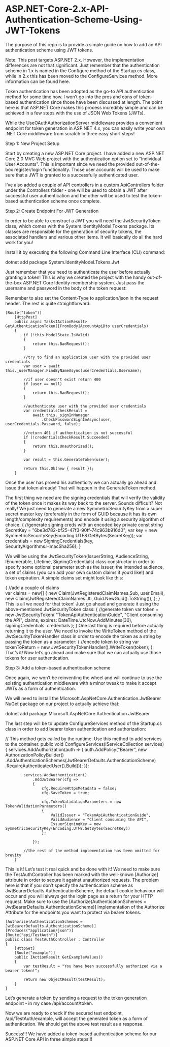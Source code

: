 # ASP.NET-Core-2.x-API-Authentication-Scheme-Using-JWT-Tokens

The purpose of this repo is to provide a simple guide on how to add an API authentication scheme using JWT tokens.

Note: This post targets ASP.NET 2.x. However, the implementation differences are not that significant. Just remember that the authentication scheme in 1.x is named in the Configure method of the Startup.cs class, while in 2.x this has been moved to the ConfigureServices method. More information can be found here.

Token authentication has been adopted as the go-to API authentication method for some time now. I won’t go into the pros and cons of token-based authentication since those have been discussed at length. The point here is that ASP.NET Core makes this process incredibly simple and can be achieved in a few steps with the use of JSON Web Tokens (JWTs).

While the UseOAuthAuthorizationServer middleware provides a convenient endpoint for token generation in ASP.NET 4.x, you can easily write your own .NET Core middleware from scratch in three easy short steps!

Step 1: New Project Setup

Start by creating a new ASP.NET Core project. I have added a new ASP.NET Core 2.0 MVC Web project with the authentication option set to “Individual User Accounts”. This is important since we need the provided out-of-the-box register/login functionality. Those user accounts will be used to make sure that a JWT is granted to a successfully authenticated user.

I’ve also added a couple of API controllers in a custom ApiControllers folder under the Controllers folder - one will be used to obtain a JWT after successful user authentication and the other will be used to test the token-based authentication scheme once complete.

Step 2: Create Endpoint For JWT Generation

In order to be able to construct a JWT you will need the JwtSecurityToken class, which comes with the System.IdentityModel.Tokens package. Its classes are responsible for the generation of security tokens, the associated handlers and various other items. It will basically do all the hard work for you!

Install it by executing the following Command Line Interface (CLI) command:

dotnet add package System.IdentityModel.Tokens.Jwt

Just remember that you need to authenticate the user before actually granting a token! This is why we created the project with the handy out-of-the-box ASP.NET Core Identity membership system. Just pass the username and password in the body of the token request:

Remember to also set the Content-Type to application/json in the request header. The rest is quite straightforward:

	[Route("token")]
        [HttpPost]
        public async Task<IActionResult> GetAuthenticationToken([FromBody]AccountApiDto userCredentials)
        {
            if (!this.ModelState.IsValid)
            {
                return this.BadRequest();
            }

            //try to find an application user with the provided user credentials 
            var user = await this._userManager.FindByNameAsync(userCredentials.Username);

            //if user doesn't exist return 400
            if (user == null)
            {
                return this.BadRequest();
            }

            //authenticate user with the provided user credentials 
            var credentialsCheckResult =
                await this._signInManager
                    .CheckPasswordSignInAsync(user, userCredentials.Password, false);

            //return 401 if authentication is not successful
            if (!credentialsCheckResult.Succeeded)
            {
                return this.Unauthorized();
            }

            var result = this.GenerateToken(user);

            return this.Ok(new { result });
        }

Once the user has proved his authenticity we can actually go ahead and issue that token already! That will happen in the GenerateToken method.

The first thing we need are the signing credentials that will verify the validity of the token once it makes its way back to the server. Sounds difficult? Not really! We just need to generate a new SymmetricSecurityKey from a super secret master key (preferably in the form of GUID because it has its own length/complexity requirements) and encode it using a security algorithm of choice:
{
//generate signing creds with an encoded key
private const string SecretKey = "6be3d782-bf25-47f3-90ff-74c963b916d0";
var key = new SymmetricSecurityKey(Encoding.UTF8.GetBytes(SecretKey));
var credentials = new SigningCredentials(key, SecurityAlgorithms.HmacSha256);
}

We will be using the JwtSecurityToken(IssuerString, AudienceString, IEnumerable<Claim>, Lifetime, SigningCredentials) class constructor in order to specify some optional parameter such as the issuer, the intended audience, a set of claims (you can add your own custom claims if you’d like!) and token expiration. A simple claims set might look like this:

{
//add a couple of claims	
var claims = new[]
            {
                new Claim(JwtRegisteredClaimNames.Sub, user.Email),
                new Claim(JwtRegisteredClaimNames.Jti, Guid.NewGuid().ToString()),
            };
}
This is all we need for that token! Just go ahead and generate it using the above-mentioned JwtSecurityToken class:
{
//generate token
var token = new JwtSecurityToken(
                "TokenApiAuthenticationGuide",
                "Client consuming the API",
                claims,
                expires: DateTime.UtcNow.AddMinutes(30),
                signingCredentials: credentials
            );
}
One last thing is required before actually returning it to the user. We need to invoke the WriteToken method of the JwtSecurityTokenHandler class in order to encode the token as a string by passing the token as a parameter:
{
//encode token to string
var tokenToReturn = new JwtSecurityTokenHandler().WriteToken(token);
}
That’s it! Now let’s go ahead and make sure that we can actually use those tokens for user authentication.

Step 3: Add a token-based authentication scheme

Once again, we won’t be reinventing the wheel and will continue to use the existing authentication middleware with a minor tweak to make it accept JWTs as a form of authentication.

We will need to install the Microsoft.AspNetCore.Authentication.JwtBearer NuGet package on our project to actually achieve that:

dotnet add package Microsoft.AspNetCore.Authentication.JwtBearer

The last step will be to update ConfigureServices method of the Startup.cs class in order to add bearer token authentication and authorization:

 // This method gets called by the runtime. Use this method to add services to the container.
        public void ConfigureServices(IServiceCollection services)
        {
            services.AddAuthorization(auth =>
            {
                auth.AddPolicy("Bearer", new AuthorizationPolicyBuilder()
                    .AddAuthenticationSchemes(JwtBearerDefaults.AuthenticationScheme)
                    .RequireAuthenticatedUser().Build());
            });

            services.AddAuthentication()
                .AddJwtBearer(cfg =>
                {
                    cfg.RequireHttpsMetadata = false;
                    cfg.SaveToken = true;

                    cfg.TokenValidationParameters = new TokenValidationParameters()
                    {
                        ValidIssuer = "TokenApiAuthenticationGuide",
                        ValidAudience = "Client consuming the API",
                        IssuerSigningKey = new SymmetricSecurityKey(Encoding.UTF8.GetBytes(SecretKey))
                    };

                });
	
            //the rest of the method implementation has been omitted for brevity
        }

This is it! Let’s test it real quick and be done with it! We need to make sure the TestAuthController has been marked with the well-known [Authorize] attribute in order to secure it against unauthorized requests. The problem here is that if you don’t specify the authentication scheme as JwtBearerDefaults.AuthenticationScheme, the default cookie behaviour will occur and you will always get the login page as a return for your HTTP request. Make sure to use the [Authorize(AuthenticationSchemes = JwtBearerDefaults.AuthenticationScheme)] implementation of the Authorize Attribute for the endpoints you want to protect via bearer tokens.

    [Authorize(AuthenticationSchemes = JwtBearerDefaults.AuthenticationScheme)]
    [Produces("application/json")]
    [Route("api/TestAuth")]
    public class TestAuthController : Controller
    {
        [HttpGet]
        [Route("example")]
        public IActionResult GetExampleValues()
        {
            var testResult = "You have been successfully authorized via a bearer token!";

            return new ObjectResult(testResult);
        }
    }

Let’s generate a token by sending a request to the token generation endpoint - in my case /api/account/token.

Now we are ready to check if the secured test endpoint, /api/TestAuth/example, will accept the generated token as a form of authentication. We should get the above test result as a response.

Success!!! We have added a token-based authentication scheme for our ASP.NET Core API in three simple steps!!!
